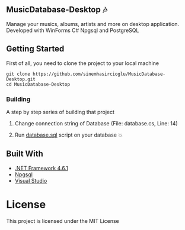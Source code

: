 ## MusicDatabase-Desktop :notes:

Manage your musics, albums, artists and more on desktop application. Developed with WinForms C# Npgsql and PostgreSQL

## Getting Started

First of all, you need to clone the project to your local machine

```
git clone https://github.com/sinemhasircioglu/MusicDatabase-Desktop.git
cd MusicDatabase-Desktop
```

### Building

A step by step series of building that project

1. Change connection string of Database (File: database.cs, Line: 14)

2. Run [database.sql](https://github.com/sinemhasircioglu/MusicDatabase-Desktop/blob/master/database.sql) script on your database :boom:

## Built With

* [.NET Framework 4.6.1](https://www.microsoft.com/tr-TR/download/details.aspx?id=49982) 
* [Npgsql](http://www.npgsql.org/) 
* [Visual Studio](https://www.visualstudio.com/) 

# License

This project is licensed under the MIT License
